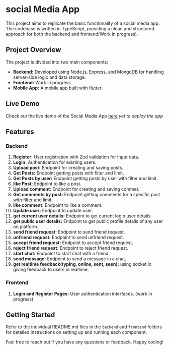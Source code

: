 # social Media App

This project aims to replicate the basic functionality of a social media app. The codebase is written in TypeScript, providing a clean and structured approach for both the backend and frontend(Work in progress).

## Project Overview

The project is divided into two main components:

- **Backend:** Developed using Node.js, Express, and MongoDB for handling server-side logic and data storage.
- **Frontend:** Work in progress
- **Mobile App:** A mobile app built with flutter.

## Live Demo

Check out the live demo of the Social Media App [here]()
_yet to deploy the app_

## Features

### Backend

1. **Register:** User registration with Zod validation for input data.
2. **Login:** Authentication for existing users.
3. **Upload post:** Endpoint for creating and saving posts.
4. **Get Posts:** Endpoint getting posts with filter and limit.
5. **Get Posts by user:** Endpoint getting posts by user with filter and limit.
6. **like Post:** Endpoint to like a post.
7. **Upload comment:** Endpoint for creating and saving commet.
8. **Get comments by post:** Endpoint getting comments for a specific post with filter and limit.
9. **like comment:** Endpoint to like a comment.
10. **Update user:** Endpoint to update user.
11. **get current user details:** Endpoint to get current login user details.
12. **get public user details:** Endpoint to get public profile details of any user on platform.
13. **send friend request:** Endpoint to send friend request.
14. **unfriend request:** Endpoint to send unfriend request.
15. **accept friend request:** Endpoint to accept friend request.
16. **reject friend request:** Endpoint to reject friend request.
17. **start chat:** Endpoint to start chat with a friend.
18. **send message:** Endpoint to send a message in a chat.
19. **get realtime feedback(typing, online, sent, seen):** using socket.io giving feedback to users in realtime.

### Frontend

1. **Login and Register Pages:** User authentication interfaces. (work in progress)

## Getting Started

Refer to the individual README.md files in the `backend` and `frontend` folders for detailed instructions on setting up and running each component.

Feel free to reach out if you have any questions or feedback. Happy coding!
